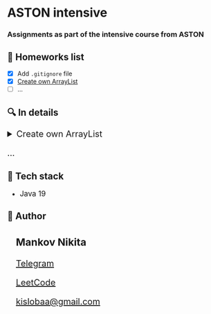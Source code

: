 <h1>ASTON intensive</h1>
<h3>Assignments as part of the intensive course from ASTON</h3>

<h2>&#128221; Homeworks list</h2>

- [x] Add `.gitignore` file
- [x] [Create own ArrayList](#hw2)
- [ ] ...

<h2>&#x1F50D; In details</h2>
<div style="font-size:20px">
<details>
  <summary name="hw2">
    Create own ArrayList
  </summary>
<div style="font-size:17px">
The purpose of the task is to study in detail the device of the ArrayList class. 
During execution the following methods were implemented:

- add(int index, E element)
- addAll(Collection<? extends E> c)
- clear()
- get(int index)
- isEmpty()
- remove(int index)
- remove(Object o)
- sort(Comparator<? super E> c)

The sorting method was implemented by the quicksort algorithm with partitioning from the center.
The implementation of the methods is presented in a simplified form, since we are not chasing exact copying, but are trying to understand the essence of the methods and understand how they work.<hr>
</div>


</details>

...
</div>


<h2>&#x1F527; Tech stack</h2>
<ul style="font-size:17px">
<li>Java 19</li>
</ul>

<h2>&#129490; Author</h2>
<div style="font-size:20px; margin-left: 20px;">

<h3>Mankov Nikita</h3>

[Telegram](https://t.me/Nikomankov)

[LeetCode](https://leetcode.com/nikomankov/)

kislobaa@gmail.com

</div>
